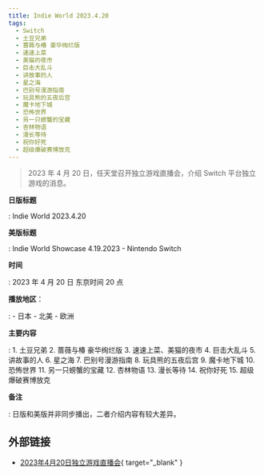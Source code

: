 ```yaml
---
title: Indie World 2023.4.20
tags:
  - Switch
  - 土豆兄弟
  - 蔷薇与椿 豪华绚烂版
  - 速速上菜
  - 美猫的夜市
  - 巨击大乱斗
  - 讲故事的人
  - 星之海
  - 巴别号漫游指南
  - 玩具熊的五夜后宫
  - 魔卡地下城
  - 恐怖世界
  - 另一只螃蟹的宝藏
  - 杏林物语
  - 漫长等待
  - 祝你好死
  - 超级爆破赛博放克
---
```


> 2023 年 4 月 20 日，任天堂召开独立游戏直播会，介绍 Switch 平台独立游戏的消息。

**日版标题**

:	Indie World 2023.4.20

**美版标题**

:	Indie World Showcase 4.19.2023 - Nintendo Switch

**时间**

:	2023 年 4 月 20 日 东京时间 20 点

**播放地区**：

:	- 日本
	- 北美
	- 欧洲

**主要内容**

:	1. 土豆兄弟
	2. 蔷薇与椿 豪华绚烂版
	3. 速速上菜、美猫的夜市
	4. 巨击大乱斗
	5. 讲故事的人
	6. 星之海
	7. 巴别号漫游指南
	8. 玩具熊的五夜后宫
	9. 魔卡地下城
	10. 恐怖世界
	11. 另一只螃蟹的宝藏
	12. 杏林物语
	13. 漫长等待
	14. 祝你好死
	15. 超级爆破赛博放克

**备注**

:	日版和美版并非同步播出，二者介绍内容有较大差异。

## 外部链接

- [2023年4月20日独立游戏直播会](https://www.bilibili.com/video/BV1GV4y1f7JJ/){ target="_blank" }

